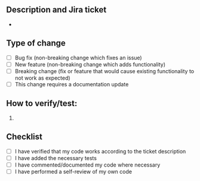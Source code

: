 ## Description and Jira ticket

- 

## Type of change

-   [ ] Bug fix (non-breaking change which fixes an issue)
-   [ ] New feature (non-breaking change which adds functionality)
-   [ ] Breaking change (fix or feature that would cause existing functionality to not work as expected)
-   [ ] This change requires a documentation update

## How to verify/test:
1. 

## Checklist
-   [ ] I have verified that my code works according to the ticket description
-   [ ] I have added the necessary tests
-   [ ] I have commented/documented my code where necessary
-   [ ] I have performed a self-review of my own code
